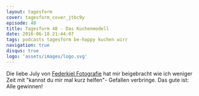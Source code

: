 ```yaml
---
layout: tagesform
cover: tagesform_cover_jtbc9y
episode: 48
title: Tagesform 48 - Das Kuchenmodell
date: 2016-06-18 21:44:07
tags: podcasts tagesform be-happy kuchen wirr 
navigation: true
disqus: true
logo: 'assets/images/logo.svg'
---
```


Die liebe July von [Federkiel Fotografie](http://federkiel-fotografie.de/)
hat mir beigebracht wie ich weniger Zeit mit "kannst du mir mal kurz helfen"-
Gefallen verbringe. Das gute ist: Alle gewinnen!
